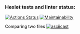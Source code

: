 ### Hexlet tests and linter status:
[![Actions Status](https://github.com/Leepoch/frontend-project-46/workflows/hexlet-check/badge.svg)](https://github.com/Leepoch/frontend-project-46/actions)
[![Maintainability](https://api.codeclimate.com/v1/badges/6e14def9ccdb84f7aefc/maintainability)](https://codeclimate.com/github/Leepoch/frontend-project-46/maintainability)

Сomparing two files
[![asciicast](https://asciinema.org/a/VZv2QqQLBb2uihw3cxtEZBSub.svg)](https://asciinema.org/a/VZv2QqQLBb2uihw3cxtEZBSub)
